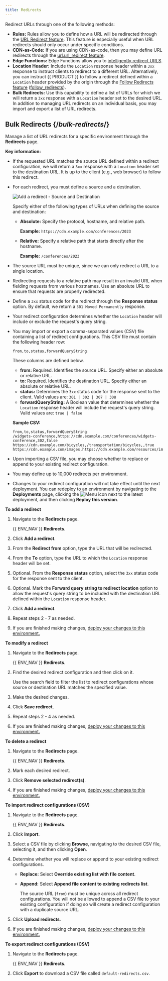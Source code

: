 ```yaml
---
title: Redirects
---
```


Redirect URLs through one of the following methods:
-   **Rules:** Rules allow you to define how a URL will be redirected through the [URL Redirect feature](/guides/performance/rules/features#url-redirect). This feature is especially useful when URL redirects should only occur under specific conditions. 
-   **CDN-as-Code:** If you are using CDN-as-code, then you may define URL redirects through the [url.url_redirect feature](/guides/performance/cdn_as_code/route_features#redirecting).
-   **Edge Functions:** Edge Functions allow you to [intelligently redirect URLS](/guides/edge_functions/example_redirects). 
-   **Location Header:** Include the `Location` response header within a `3xx` response to instruct clients to redirect to a different URL. Alternatively, you can instruct {{ PRODUCT }} to follow a redirect defined within a `Location` header provided by the origin through the [Follow Redirects feature](/guides/performance/rules/features#follow-redirects) ([follow_redirects](/docs/api/core/interfaces/types.Url.html#follow_redirects)).
-   **Bulk Redirects:** Use this capability to define a list of URLs for which we will return a `3xx` response with a `Location` header set to the desired URL. In addition to managing URL redirects on an individual basis, you may import and export a list of URL redirects.

## Bulk Redirects {/*bulk-redirects*/}

Manage a list of URL redirects for a specific environment through the **Redirects** page. 

**Key information:**
-   If the requested URL matches the source URL defined within a redirect configuration, we will return a `3xx` response with a `Location` header set to the destination URL. It is up to the client (e.g., web browser) to follow this redirect. 
-   For each redirect, you must define a source and a destination. 

    ![Add a redirect - Source and Destination](/images/v7/performance/redirects-source-destination.png?width=600)

    Specify either of the following types of URLs when defining the source and destination:
    -   **Absolute:** Specify the protocol, hostname, and relative path.

        **Example:** `https://cdn.example.com/conferences/2023`

    -   **Relative:** Specify a relative path that starts directly after the hostname. 

        **Example:** `/conferences/2023`
-   The source URL must be unique, since we can only redirect a URL to a single location. 
-   Redirecting requests to a relative path may result in an invalid URL when fielding requests from various hostnames. Use an absolute URL to ensure that requests are properly redirected.
-   Define a `3xx` status code for the redirect through the **Response status** option. By default, we return a `301 Moved Permanently` response.
-   Your redirect configuration determines whether the `Location` header will include or exclude the request's query string. 
-   You may import or export a comma-separated values (CSV) file containing a list of redirect configurations. This CSV file must contain the following header row:

    `from,to,status,forwardQueryString`

    These columns are defined below.

    -   **from:** Required. Identifies the source URL. Specify either an absolute or relative URL.
    -   **to:** Required. Identifies the destination URL. Specify either an absolute or relative URL.
    -   **status:** Determines the `3xx` status code for the response sent to the client. Valid values are: `301 | 302 | 307 | 308`
    -   **forwardQueryString:** A Boolean value that determines whether the `Location` response header will include the request's query string. Valid values are: `true | false`

    **Sample CSV:**
    
    ```csv filename="default-redirects.csv"
    from,to,status,forwardQueryString
    /widgets-conference,https://cdn.example.com/conferences/widgets-conference,302,false
    https://cdn.example.com/bicycles,/transportation/bicycles,,true
    https://cdn.example.com/images,https://cdn.example.com/resources/images,,
    ```

-   Upon importing a CSV file, you may choose whether to replace or append to your existing redirect configuration. 
-   You may define up to 10,000 redirects per environment.
-   <a id="deploy" />Changes to your redirect configuration will not take effect until the next deployment. You can redeploy to an environment by navigating to the **Deployments** page, clicking the <Image inline src="/images/v7/icons/menu-kebab.png" alt="Menu" /> icon next to the latest deployment, and then clicking **Reploy this version**.

**To add a redirect**

1.  Navigate to the **Redirects** page.

    {{ ENV_NAV }} **Redirects**.
2.  Click **Add a redirect**.
3.  From the **Redirect from** option, type the URL that will be redirected.
4.  From the **To** option, type the URL to which the `Location` response header will be set.
5.  Optional. From the **Response status** option, select the `3xx` status code for the response sent to the client.
6.  Optional. Mark the **Forward query string to redirect location** option to allow the request's query string to be included with the destination URL defined within the `Location` response header.
7.  Click **Add a redirect**.
8.  Repeat steps 2 - 7 as needed.
9.  If you are finished making changes, [deploy your changes to this environment.](#deploy)

**To modify a redirect**
1.  Navigate to the **Redirects** page.

    {{ ENV_NAV }} **Redirects**.
2.  Find the desired redirect configuration and then click on it.

    <Callout type="tip">
    
      Use the search field to filter the list to redirect configurations whose source or destination URL matches the specified value. 
    
    </Callout>

3.  Make the desired changes.
4.  Click **Save redirect**.
5.  Repeat steps 2 - 4 as needed.
6.  If you are finished making changes, [deploy your changes to this environment.](#deploy)

**To delete a redirect**
1.  Navigate to the **Redirects** page.

    {{ ENV_NAV }} **Redirects**.
2.  Mark each desired redirect. 
3.  Click **Remove selected redirect(s)**.
4.  If you are finished making changes, [deploy your changes to this environment.](#deploy)

**To import redirect configurations (CSV)**
1.  Navigate to the **Redirects** page.

    {{ ENV_NAV }} **Redirects**.
2.  Click **Import**.
3.  Select a CSV file by clicking **Browse**, navigating to the desired CSV file, selecting it, and then clicking **Open**.
4.  Determine whether you will replace or append to your existing redirect configurations.
    -   **Replace:** Select **Override existing list with file content**.
    -   **Append:** Select **Append file content to existing redirects list**.
    
        <Callout type="info">
        
          The source URL (`from`) must be unique across all redirect configurations. You will not be allowed to append a CSV file to your existing configuration if doing so will create a redirect configuration with a duplicate source URL. 
        
        </Callout>
5.  Click **Upload redirects**.
6.  If you are finished making changes, [deploy your changes to this environment.](#deploy)

**To export redirect configurations (CSV)**
1.  Navigate to the **Redirects** page.

    {{ ENV_NAV }} **Redirects**.
2.  Click **Export** to download a CSV file called `default-redirects.csv`.